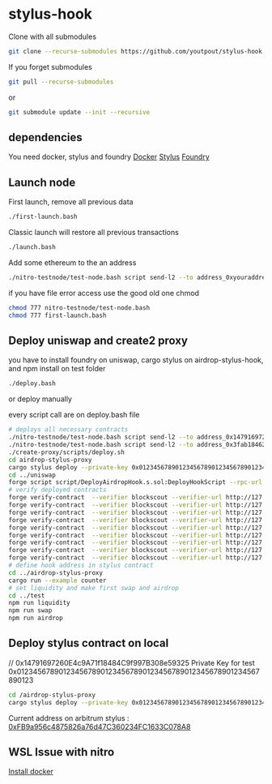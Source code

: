 # stylus-hook

Clone with all submodules

```bash
git clone --recurse-submodules https://github.com/youtpout/stylus-hook
```

If you forget submodules
```bash
git pull --recurse-submodules
```

or

```bash
git submodule update --init --recursive
```

## dependencies
You need docker, stylus and foundry
[Docker](https://docs.docker.com/engine/install/) 
[Stylus](https://docs.arbitrum.io/stylus/stylus-quickstart)
[Foundry](https://book.getfoundry.sh/getting-started/installation)

## Launch node

First launch, remove all previous data
```bash
./first-launch.bash
```
Classic launch will restore all previous transactions
```bash
./launch.bash
```

Add some ethereum to the an address
```bash
./nitro-testnode/test-node.bash script send-l2 --to address_0xyouraddress --ethamount 5
```

if you have file error access use the good old one chmod
```bash
chmod 777 nitro-testnode/test-node.bash
chmod 777 first-launch.bash 
```

## Deploy uniswap and create2 proxy
you have to install foundry on uniswap, cargo stylus on airdrop-stylus-hook, and npm install on test folder
```bash
./deploy.bash
```

or deploy manually

every script call are on deploy.bash file

```bash
# deploys all necessary contracts
./nitro-testnode/test-node.bash script send-l2 --to address_0x14791697260E4c9A71f18484C9f997B308e59325 --ethamount 5
./nitro-testnode/test-node.bash script send-l2 --to address_0x3fab184622dc19b6109349b94811493bf2a45362 --ethamount 5
./create-proxy/scripts/deploy.sh
cd airdrop-stylus-proxy
cargo stylus deploy --private-key 0x0123456789012345678901234567890123456789012345678901234567890123 -e http://localhost:8547/
cd ../uniswap
forge script script/DeployAirdropHook.s.sol:DeployHookScript --rpc-url localhost --broadcast -vvvvv 
# verify deployed contracts
forge verify-contract  --verifier blockscout --verifier-url http://127.0.0.1:4000/api?  0x4aa4365da82ACD46e378A6f3c92a863f3e763d34 PoolManager --constructor-args $(cast abi-encode "constructor(uint256)" 500000) --force
forge verify-contract  --verifier blockscout --verifier-url http://127.0.0.1:4000/api?  0x2dC942dcba13E4BE27721980FE01f2221610A93b PoolModifyLiquidityTest --constructor-args $(cast abi-encode "constructor(address)" 0x4aa4365da82ACD46e378A6f3c92a863f3e763d34) --force
forge verify-contract  --verifier blockscout --verifier-url http://127.0.0.1:4000/api?  0xFB9a956c4875826a76d47C360234FC1633C078A8 PoolSwapTest --constructor-args $(cast abi-encode "constructor(address)" 0x4aa4365da82ACD46e378A6f3c92a863f3e763d34) --force
forge verify-contract  --verifier blockscout --verifier-url http://127.0.0.1:4000/api?  0xf3e1C2DefcDfE770972D4bCF45B03498626c5594 Token --constructor-args $(cast abi-encode "constructor(string,string,address)" "MUNI" "MUNI" 0x14791697260E4c9A71f18484C9f997B308e59325) --force
forge verify-contract  --verifier blockscout --verifier-url http://127.0.0.1:4000/api?  0xADeb1300E4860089d93233ddED31B33206ba8432 Token --constructor-args $(cast abi-encode "constructor(string,string,address)" "MUSDC" "MUSDC" 0x14791697260E4c9A71f18484C9f997B308e59325) --force
forge verify-contract  --verifier blockscout --verifier-url http://127.0.0.1:4000/api?  0x010dB0326D1A8ddEC5C7daAffd8f84F9A367394D AirdropHook --constructor-args $(cast abi-encode "constructor(address)" 0x4aa4365da82ACD46e378A6f3c92a863f3e763d34) --force
forge verify-contract  --verifier blockscout --verifier-url http://127.0.0.1:4000/api?  0x010F26be5b68Cd83c0534cEe84C173818244B12f AirdropHookProxy --constructor-args $(cast abi-encode "constructor(address)" 0x4aa4365da82ACD46e378A6f3c92a863f3e763d34) --force
forge verify-contract  --verifier blockscout --verifier-url http://127.0.0.1:4000/api?  0x878873B6E9ebe8Fd22816A69B51e6D96cE75961E AirdropToken --constructor-args $(cast abi-encode "constructor(string,string,address,address,uint256)" "Flydrop" "FLY" 0x14791697260E4c9A71f18484C9f997B308e59325 0x010dB0326D1A8ddEC5C7daAffd8f84F9A367394D 50000000000000000000000000)  --force
forge verify-contract  --verifier blockscout --verifier-url http://127.0.0.1:4000/api?  0xb2f902825D87efEE4E3eF6873b071F7FA86ca9aB AirdropToken --constructor-args $(cast abi-encode "constructor(string,string,address,address,uint256)" "FlydropProxy" "FLYP" 0x14791697260E4c9A71f18484C9f997B308e59325 0x010F26be5b68Cd83c0534cEe84C173818244B12f 50000000000000000000000000)  --force
# define hook address in stylus contract
cd ../airdrop-stylus-proxy
cargo run --example counter
# set liquidity and make first swap and airdrop
cd ../test
npm run liquidity
npm run swap
npm run airdrop
```

## Deploy stylus contract on local
// 0x14791697260E4c9A71f18484C9f997B308e59325
Private Key for test 0x0123456789012345678901234567890123456789012345678901234567890123 

```bash
cd /airdrop-stylus-proxy
cargo stylus deploy --private-key 0x0123456789012345678901234567890123456789012345678901234567890123 -e http://localhost:8547/
```

Current address on arbitrum stylus :
[0xFB9a956c4875826a76d47C360234FC1633C078A8](https://stylus-testnet-explorer.arbitrum.io/address/0xFB9a956c4875826a76d47C360234FC1633C078A8/contracts#address-tabs)


## WSL Issue with nitro

[Install docker](https://dev.to/kenji_goh/got-permission-denied-while-trying-to-connect-to-the-docker-daemon-socket-3dne)